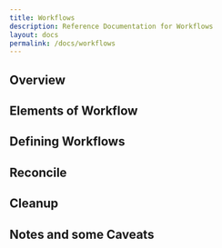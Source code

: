 ```yaml
---
title: Workflows
description: Reference Documentation for Workflows
layout: docs
permalink: /docs/workflows
---
```


## Overview

## Elements of Workflow 

## Defining Workflows

## Reconcile 

## Cleanup

## Notes and some Caveats

